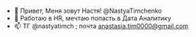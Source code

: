 - 👋 Привет, Меня зовут Настя! @NastyaTimchenko
- 👀 Работаю в HR, мечтаю попасть в Дата Аналитику
- 📫 ТГ @nastyatimch ; почта anastasia.tim0000@gmail.com

<!---
NastyaTimchenko/NastyaTimchenko is a ✨ special ✨ repository because its `README.md` (this file) appears on your GitHub profile.
You can click the Preview link to take a look at your changes.
--->
